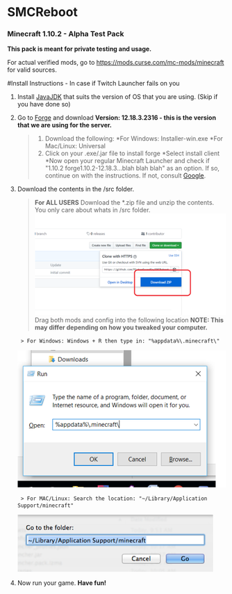 # SMCReboot

### Minecraft 1.10.2 - Alpha Test Pack

**This pack is meant for private testing and usage.** 

For actual verified mods, go to https://mods.curse.com/mc-mods/minecraft for valid sources.

#Install Instructions - In case if Twitch Launcher fails on you

1. Install [JavaJDK](http://www.oracle.com/technetwork/java/javase/downloads/jdk8-downloads-2133151.html) that suits the version of OS that you are using. (Skip if you have done so)

2. Go to [Forge](https://files.minecraftforge.net/maven/net/minecraftforge/forge/index_1.10.2.html) and download **Version: 12.18.3.2316 - this is the version that we are using for the server.**
	
	> 1. Download the following:
	>	*For Windows: Installer-win.exe
	>	*For Mac/Linux: Universal
	> 2. Click on your .exe/.jar file to install forge
	>	*Select install client
	>	*Now open your regular Minecraft Launcher and check if "1.10.2 forge1.10.2-12.18.3...blah blah blah" as an option. If so, continue on with the instructions. If not, consult [Google](https://www.google.com/search?rlz=1C1CHBF_enUS697US697&q=how+to+install+minecraft+forge&oq=how+to+install+minecraft+forge&gs_l=psy-ab.3..0i67k1j0i20k1j0l2.8553.8553.0.8806.1.1.0.0.0.0.96.96.1.1.0....0...1.1.64.psy-ab..0.1.96.5c2j8N2P_Fs).

3. Download the contents in the /src folder.
	> **For ALL USERS**
	> Download the *.zip file and unzip the contents. You only care about whats in /src folder.
	> ![download](img/instruct.png)
	> Drag both mods and config into the following location
	> **NOTE: This may differ depending on how you tweaked your computer.**	
		
		> For Windows: Windows + R then type in: "%appdata%\.minecraft\"
			
	![win](img/winsave.png)
		
		> For MAC/Linux: Search the location: "~/Library/Application Support/minecraft"
			
	![mac](img/macsave.png)

4. Now run your game. **Have fun!**



